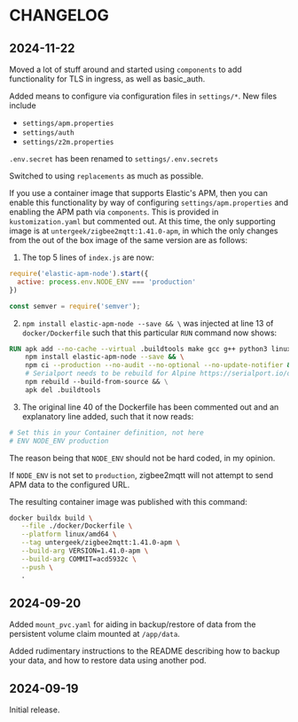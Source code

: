 # CHANGELOG

## 2024-11-22

Moved a lot of stuff around and started using `components` to add functionality
for TLS in ingress, as well as basic_auth.

Added means to configure via configuration files in `settings/*`. New files include

* `settings/apm.properties`
* `settings/auth`
* `settings/z2m.properties`

`.env.secret` has been renamed to `settings/.env.secrets`

Switched to using `replacements` as much as possible.

If you use a container image that supports Elastic's APM, then you can enable
this functionality by way of configuring `settings/apm.properties` and enabling
the APM path via `components`. This is provided in `kustomization.yaml` but
commented out. At this time, the only supporting image is at
`untergeek/zigbee2mqtt:1.41.0-apm`, in which the only changes from the out of the
box image of the same version are as follows:

1. The top 5 lines of `index.js` are now:

```javascript
require('elastic-apm-node').start({
  active: process.env.NODE_ENV === 'production'
})

const semver = require('semver');
```

2. `npm install elastic-apm-node --save && \` was injected at line 13 of
`docker/Dockerfile` such that this particular `RUN` command now shows:

```Dockerfile
RUN apk add --no-cache --virtual .buildtools make gcc g++ python3 linux-headers git npm && \
    npm install elastic-apm-node --save && \
    npm ci --production --no-audit --no-optional --no-update-notifier && \
    # Serialport needs to be rebuild for Alpine https://serialport.io/docs/9.x.x/guide-installation#alpine-linux
    npm rebuild --build-from-source && \
    apk del .buildtools
```

3. The original line 40 of the Dockerfile has been commented out and an explanatory line
added, such that it now reads:

```Dockerfile
# Set this in your Container definition, not here
# ENV NODE_ENV production
```

The reason being that `NODE_ENV` should not be hard coded, in my opinion.

If `NODE_ENV` is not set to `production`, zigbee2mqtt will not attempt to send
APM data to the configured URL.

The resulting container image was published with this command:

```bash
docker buildx build \
   --file ./docker/Dockerfile \
   --platform linux/amd64 \
   --tag untergeek/zigbee2mqtt:1.41.0-apm \
   --build-arg VERSION=1.41.0-apm \
   --build-arg COMMIT=acd5932c \
   --push \
   .
```

## 2024-09-20

Added `mount_pvc.yaml` for aiding in backup/restore of data from the persistent
volume claim mounted at `/app/data`.

Added rudimentary instructions to the README describing how to backup your data,
and how to restore data using another pod.

## 2024-09-19

Initial release.
